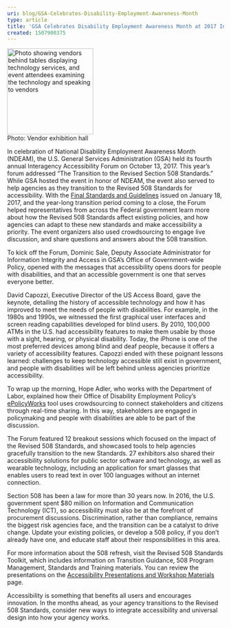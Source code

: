 ```yaml
---
uri: blog/GSA-Celebrates-Disability-Employment-Awareness-Month
type: article
title: 'GSA Celebrates Disability Employment Awareness Month at 2017 Interagency Accessibility Forum'
created: 1507900375
---
```


<div class="col-sm-12 col-xs-12 col-lg-6 pull-left">
  <p>
    <img alt="Photo showing vendors behind tables displaying technology services, and event attendees examining the technology and speaking to vendors" src="/sites/default/files/field/image/InteragencyForum_0.jpg" style="height:200px" padding:20px; /><br /> Photo: Vendor exhibition hall
  </p>
</div>

In celebration of National Disability Employment Awareness Month (NDEAM), the U.S. General Services Administration (GSA) held its fourth annual Interagency Accessibility Forum on October 13, 2017. This year’s forum addressed “The Transition to the Revised Section 508 Standards.” While GSA hosted the event in honor of NDEAM, the event also served to help agencies as they transition to the Revised 508 Standards for accessibility. With the [Final Standards and Guidelines][1] issued on January 18, 2017, and the year-long transition period coming to a close, the Forum helped representatives from across the Federal government learn more about how the Revised 508 Standards affect existing policies, and how agencies can adapt to these new standards and make accessibility a priority. The event organizers also used crowdsourcing to engage live discussion, and share questions and answers about the 508 transition.

To kick off the Forum, Dominic Sale, Deputy Associate Administrator for Information Integrity and Access in GSA’s Office of Government-wide Policy, opened with the messages that accessibility opens doors for people with disabilities, and that an accessible government is one that serves everyone better.

David Capozzi, Executive Director of the US Access Board, gave the keynote, detailing the history of accessible technology and how it has improved to meet the needs of people with disabilities. For example, in the 1980s and 1990s, we witnessed the first graphical user interfaces and screen reading capabilities developed for blind users. By 2010, 100,000 ATMs in the U.S. had accessibility features to make them usable by those with a sight, hearing, or physical disability. Today, the iPhone is one of the most preferred devices among blind and deaf people, because it offers a variety of accessibility features. Capozzi ended with these poignant lessons learned: challenges to keep technology accessible still exist in government, and people with disabilities will be left behind unless agencies prioritize accessibility.

To wrap up the morning, Hope Adler, who works with the Department of Labor, explained how their Office of Disability Employment Policy’s [ePolicyWorks][2] tool uses crowdsourcing to connect stakeholders and citizens through real-time sharing. In this way, stakeholders are engaged in policymaking and people with disabilities are able to be part of the discussion.

The Forum featured 12 breakout sessions which focused on the impact of the Revised 508 Standards, and showcased tools to help agencies gracefully transition to the new Standards. 27 exhibitors also shared their accessibility solutions for public sector software and technology, as well as wearable technology, including an application for smart glasses that enables users to read text in over 100 languages without an internet connection.

Section 508 has been a law for more than 30 years now. In 2016, the U.S. government spent $80 million on Information and Communication Technology (ICT), so accessibility must also be at the forefront of procurement discussions. Discrimination, rather than compliance, remains the biggest risk agencies face, and the transition can be a catalyst to drive change. Update your existing policies, or develop a 508 policy, if you don’t already have one, and educate staff about their responsibilities in this area.

For more information about the 508 refresh, visit the Revised 508 Standards Toolkit, which includes information on Transition Guidance, 508 Program Management, Standards and Training materials. You can review the presentations on the [Accessibility Presentations and Workshop Materials][3] page.

Accessibility is something that benefits all users and encourages innovation. In the months ahead, as your agency transitions to the Revised 508 Standards, consider new ways to integrate accessibility and universal design into how your agency works.

 [1]: https://www.access-board.gov/guidelines-and-standards/communications-and-it/about-the-ict-refresh/final-rule
 [2]: https://www.epolicyworks.org/
 [3]: /training/presentations-workshops